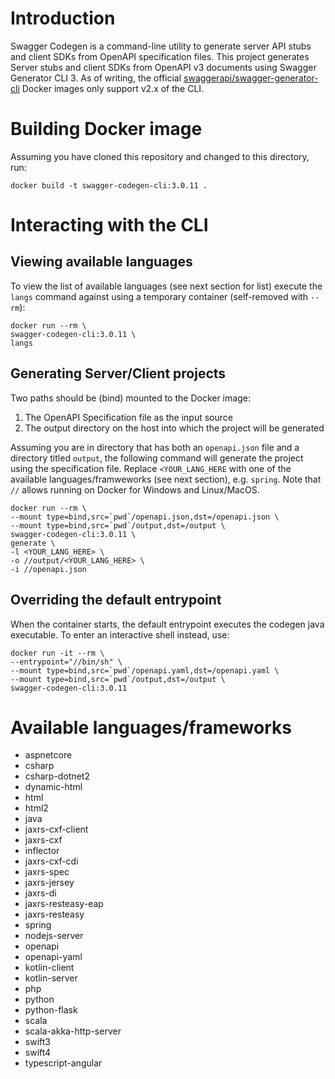 # Introduction
Swagger Codegen is a command-line utility to generate server API stubs and client SDKs from OpenAPI specification files.
This project generates Server stubs and client SDKs from OpenAPI v3 documents using Swagger Generator CLI 3.
As of writing, the official [swaggerapi/swagger-generator-cli](https://hub.docker.com/r/swaggerapi/swagger-codegen-cli) Docker images only support v2.x of the CLI.

# Building Docker image
Assuming you have cloned this repository and changed to this directory, run: 
```shell
docker build -t swagger-codegen-cli:3.0.11 .
```

# Interacting with the CLI
## Viewing available languages
To view the list of available languages (see next section for list) execute the ```langs``` command against using a temporary container (self-removed with ```--rm```):

```shell
docker run --rm \
swagger-codegen-cli:3.0.11 \
langs
```
## Generating Server/Client projects
Two paths should be (bind) mounted to the Docker image:
1. The OpenAPI Specification file as the input source
2. The output directory on the host into which the project will be generated

Assuming you are in directory that has both an ```openapi.json``` file and a directory titled ```output```, the following command will generate the project using the specification file.
Replace ```<YOUR_LANG_HERE``` with one of the available languages/framweworks (see next section), e.g. ```spring```.
Note that ```//``` allows running on Docker for Windows and Linux/MacOS.
```shell
docker run --rm \
--mount type=bind,src=`pwd`/openapi.json,dst=/openapi.json \
--mount type=bind,src=`pwd`/output,dst=/output \
swagger-codegen-cli:3.0.11 \
generate \
-l <YOUR_LANG_HERE> \
-o //output/<YOUR_LANG_HERE> \
-i //openapi.json
```

## Overriding the default entrypoint
When the container starts, the default entrypoint executes the codegen java executable.  To enter an interactive shell instead, use:
```shell
docker run -it --rm \
--entrypoint="//bin/sh" \
--mount type=bind,src=`pwd`/openapi.yaml,dst=/openapi.yaml \
--mount type=bind,src=`pwd`/output,dst=/output \
swagger-codegen-cli:3.0.11
```

# Available languages/frameworks
- aspnetcore
- csharp
- csharp-dotnet2
- dynamic-html
- html
- html2
- java
- jaxrs-cxf-client
- jaxrs-cxf
- inflector
- jaxrs-cxf-cdi
- jaxrs-spec
- jaxrs-jersey
- jaxrs-di
- jaxrs-resteasy-eap
- jaxrs-resteasy
- spring
- nodejs-server
- openapi
- openapi-yaml
- kotlin-client
- kotlin-server
- php
- python
- python-flask
- scala
- scala-akka-http-server
- swift3
- swift4
- typescript-angular
